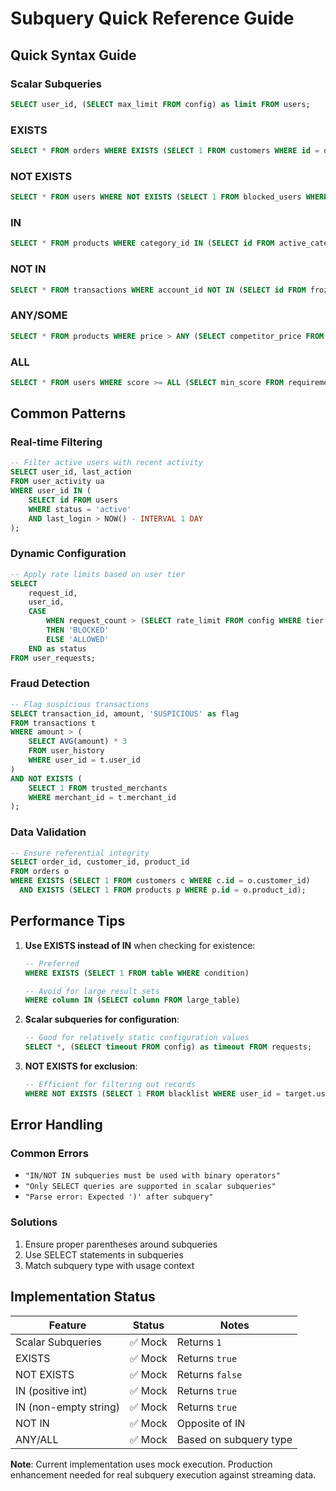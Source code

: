 # Subquery Quick Reference Guide

## Quick Syntax Guide

### Scalar Subqueries
```sql
SELECT user_id, (SELECT max_limit FROM config) as limit FROM users;
```

### EXISTS
```sql
SELECT * FROM orders WHERE EXISTS (SELECT 1 FROM customers WHERE id = orders.customer_id);
```

### NOT EXISTS  
```sql
SELECT * FROM users WHERE NOT EXISTS (SELECT 1 FROM blocked_users WHERE user_id = users.id);
```

### IN
```sql
SELECT * FROM products WHERE category_id IN (SELECT id FROM active_categories);
```

### NOT IN
```sql
SELECT * FROM transactions WHERE account_id NOT IN (SELECT id FROM frozen_accounts);
```

### ANY/SOME
```sql
SELECT * FROM products WHERE price > ANY (SELECT competitor_price FROM market_data);
```

### ALL
```sql
SELECT * FROM users WHERE score >= ALL (SELECT min_score FROM requirements);
```

## Common Patterns

### Real-time Filtering
```sql
-- Filter active users with recent activity
SELECT user_id, last_action 
FROM user_activity ua
WHERE user_id IN (
    SELECT id FROM users 
    WHERE status = 'active' 
    AND last_login > NOW() - INTERVAL 1 DAY
);
```

### Dynamic Configuration
```sql
-- Apply rate limits based on user tier
SELECT 
    request_id,
    user_id,
    CASE 
        WHEN request_count > (SELECT rate_limit FROM config WHERE tier = user_tier)
        THEN 'BLOCKED'
        ELSE 'ALLOWED'
    END as status
FROM user_requests;
```

### Fraud Detection
```sql
-- Flag suspicious transactions
SELECT transaction_id, amount, 'SUSPICIOUS' as flag
FROM transactions t
WHERE amount > (
    SELECT AVG(amount) * 3 
    FROM user_history 
    WHERE user_id = t.user_id
)
AND NOT EXISTS (
    SELECT 1 FROM trusted_merchants 
    WHERE merchant_id = t.merchant_id
);
```

### Data Validation
```sql
-- Ensure referential integrity
SELECT order_id, customer_id, product_id
FROM orders o
WHERE EXISTS (SELECT 1 FROM customers c WHERE c.id = o.customer_id)
  AND EXISTS (SELECT 1 FROM products p WHERE p.id = o.product_id);
```

## Performance Tips

1. **Use EXISTS instead of IN** when checking for existence:
   ```sql
   -- Preferred
   WHERE EXISTS (SELECT 1 FROM table WHERE condition)
   
   -- Avoid for large result sets
   WHERE column IN (SELECT column FROM large_table)
   ```

2. **Scalar subqueries for configuration**:
   ```sql
   -- Good for relatively static configuration values
   SELECT *, (SELECT timeout FROM config) as timeout FROM requests;
   ```

3. **NOT EXISTS for exclusion**:
   ```sql
   -- Efficient for filtering out records
   WHERE NOT EXISTS (SELECT 1 FROM blacklist WHERE user_id = target.user_id)
   ```

## Error Handling

### Common Errors
- `"IN/NOT IN subqueries must be used with binary operators"`
- `"Only SELECT queries are supported in scalar subqueries"`
- `"Parse error: Expected ')' after subquery"`

### Solutions
1. Ensure proper parentheses around subqueries
2. Use SELECT statements in subqueries
3. Match subquery type with usage context

## Implementation Status

| Feature | Status | Notes |
|---------|--------|-------|
| Scalar Subqueries | ✅ Mock | Returns `1` |
| EXISTS | ✅ Mock | Returns `true` |
| NOT EXISTS | ✅ Mock | Returns `false` |
| IN (positive int) | ✅ Mock | Returns `true` |
| IN (non-empty string) | ✅ Mock | Returns `true` |
| NOT IN | ✅ Mock | Opposite of IN |
| ANY/ALL | ✅ Mock | Based on subquery type |

**Note**: Current implementation uses mock execution. Production enhancement needed for real subquery execution against streaming data.